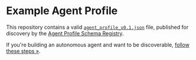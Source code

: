 # Example Agent Profile

This repository contains a valid [`agent_profile_v0.1.json`](./agent_profile_v0.1.json) file, published for discovery by the [Agent Profile Schema Registry](https://github.com/phelanev/agent-profile-schema).

If you're building an autonomous agent and want to be discoverable, [follow these steps »](https://github.com/phelanev/agent-profile-schema#publish-your-agent-24-h-discovery).
